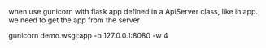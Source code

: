 when use gunicorn with flask app defined in a ApiServer class, like in app.
we need to get the app from the server 

gunicorn demo.wsgi:app -b 127.0.0.1:8080 -w 4